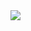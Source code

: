 <img src='https://user-images.githubusercontent.com/58976716/233132079-e85658cd-72f5-4d0c-8551-576bc7490fc1.svg'>

